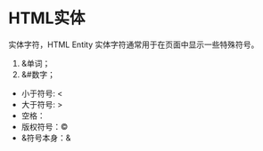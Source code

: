 # HTML实体

实体字符，HTML Entity
实体字符通常用于在页面中显示一些特殊符号。

1. &单词；
2. &#数字；

- 小于符号: &lt;
- 大于符号: &gt;
- 空格：&nbsp;
- 版权符号：&copy;
- &符号本身：&amp;
